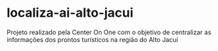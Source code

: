 # localiza-ai-alto-jacui
Projeto realizado pela Center On One com o objetivo de centralizar as informações dos prontos turísticos na região do Alto Jacuí
